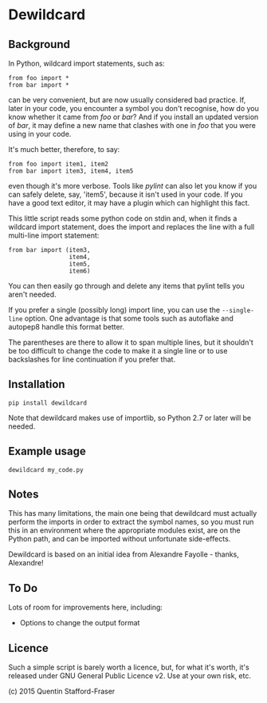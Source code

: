 # Dewildcard

## Background

In Python, wildcard import statements, such as:

    from foo import *
    from bar import *

can be very convenient, but are now usually considered bad practice.  If, later in your code, you encounter a symbol you don't recognise, how do you know whether it came from *foo* or *bar*?  And if you install an updated version of *bar*, it may define a new name that clashes with one in *foo* that you were using in your code.

It's much better, therefore, to say:

    from foo import item1, item2
    from bar import item3, item4, item5

even though it's more verbose.  Tools like *pylint* can also let you know if you can safely delete, say, 'item5', because it isn't used in your code.  If you have a good text editor, it may have a plugin which can highlight this fact.

This little script reads some python code on stdin and, when it finds a wildcard import statement, does the import and replaces the line with a full multi-line import statement:

    from bar import (item3,
                     item4,
                     item5,
                     item6)

You can then easily go through and delete any items that pylint tells you aren't needed.

If you prefer a single (possibly long) import line, you can use the `--single-line` option.
One advantage is that some tools such as autoflake and autopep8 handle this format better.

The parentheses are there to allow it to span multiple lines, but it shouldn't be too difficult to change the code to make it a single line or to use backslashes for line continuation if you prefer that.

## Installation

    pip install dewildcard

Note that dewildcard makes use of importlib, so Python 2.7 or later will be needed.

## Example usage

    dewildcard my_code.py

## Notes

This has many limitations, the main one being that dewildcard must actually perform the imports in order to extract the symbol names, so you must run this in an environment where the appropriate modules exist, are on the Python path, and can be imported without unfortunate side-effects.

Dewildcard is based on an initial idea from Alexandre Fayolle - thanks, Alexandre!

## To Do

Lots of room for improvements here, including:

* Options to change the output format

## Licence

Such a simple script is barely worth a licence, but, for what it's worth, it's released under GNU General Public Licence v2.  Use at your own risk, etc.

(c) 2015 Quentin Stafford-Fraser
